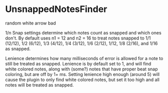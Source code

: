 # UnsnappedNotesFinder
random white arrow bad

1/n Snap settings determine which notes count as snapped and which ones don't. By default uses n1 = 12 and n2 = 16 to treat notes snapped to 1/1 (12/12), 1/2 (6/12), 1/3 (4/12), 1/4 (3/12), 1/6 (2/12), 1/12, 1/8 (2/16), and 1/16 as snapped.

Lenience determines how many milliseconds of error is allowed for a note to still be treated as snapped. Lenience is by default set to 1, and will find white colored notes, along with (some?) notes that have proper beat snap coloring, but are off by 1+ ms. Setting lenience high enough (around 5) will cause the plugin to only find white colored notes, but set it too high and all notes will be treated as snapped.
